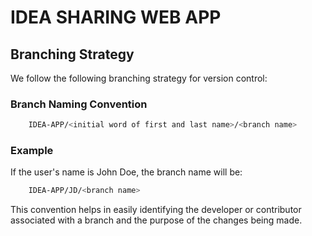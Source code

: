 # IDEA SHARING WEB APP

## Branching Strategy

We follow the following branching strategy for version control:

### Branch Naming Convention

``` bash
    IDEA-APP/<initial word of first and last name>/<branch name>
```

### Example

If the user's name is John Doe, the branch name will be:

``` bash
    IDEA-APP/JD/<branch name>
```

This convention helps in easily identifying the developer or contributor associated with a branch and the purpose of the changes being made.
